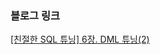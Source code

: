 ### 블로그 링크
[[친절한 SQL 튜닝] 6장. DML 튜닝(2)](https://medium.com/@Hailey24/%EC%B9%9C%EC%A0%88%ED%95%9C-sql-%ED%8A%9C%EB%8B%9D-6%EC%9E%A5-dml-%ED%8A%9C%EB%8B%9D-2-16601676558d)
